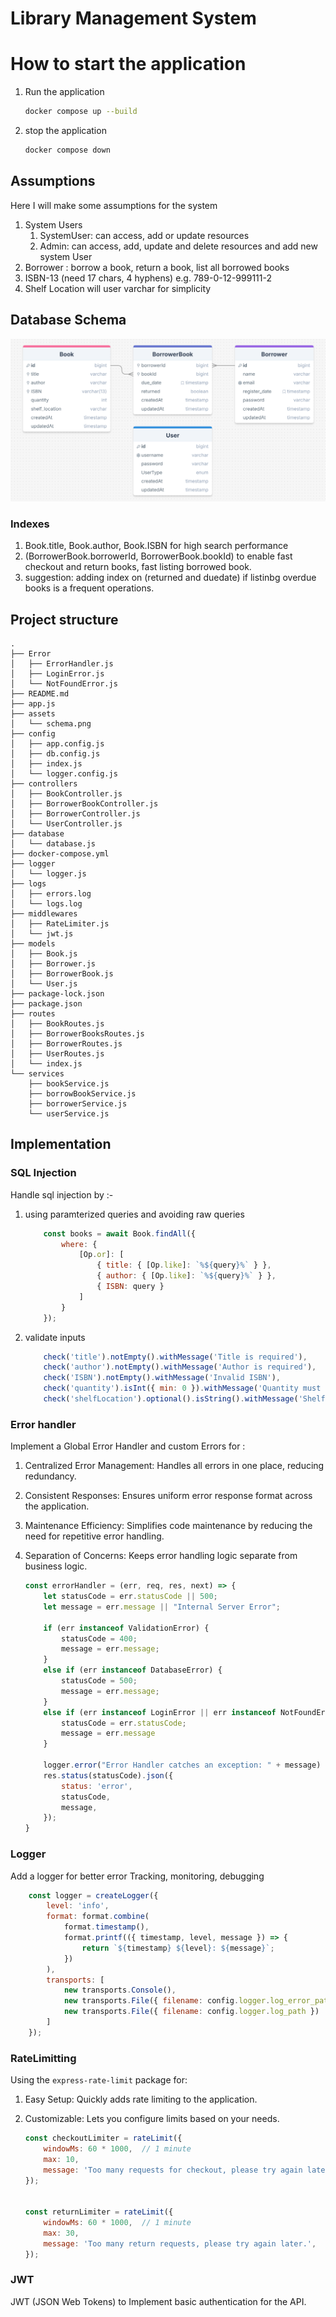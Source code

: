 # Library Management System

# How to start the application

1. Run the application

    ```bash
    docker compose up --build    
    ```

2. stop the application
    ```bash
    docker compose down
    ```

## Assumptions

Here I will make some assumptions for the system

1. System Users
    1. SystemUser: can access, add or update resources
    2. Admin: can access, add, update and delete resources and add new system User
2. Borrower : borrow a book, return a book, list all borrowed books
3. ISBN-13 (need 17 chars, 4 hyphens) e.g. 789-0-12-999111-2
4. Shelf Location will user varchar for simplicity


## Database Schema
![Database Schema](assets/schema.png)

### Indexes
1. Book.title, Book.author, Book.ISBN for high search performance
2. (BorrowerBook.borrowerId, BorrowerBook.bookId) to enable fast checkout and return books, fast listing borrowed book.
3. suggestion: adding index on (returned and duedate) if listinbg overdue books is a frequent operations.

## Project structure
```
.
├── Error
│   ├── ErrorHandler.js
│   ├── LoginError.js
│   └── NotFoundError.js
├── README.md
├── app.js
├── assets
│   └── schema.png
├── config
│   ├── app.config.js
│   ├── db.config.js
│   ├── index.js
│   └── logger.config.js
├── controllers
│   ├── BookController.js
│   ├── BorrowerBookController.js
│   ├── BorrowerController.js
│   └── UserController.js
├── database
│   └── database.js
├── docker-compose.yml
├── logger
│   └── logger.js
├── logs
│   ├── errors.log
│   └── logs.log
├── middlewares
│   ├── RateLimiter.js
│   └── jwt.js
├── models
│   ├── Book.js
│   ├── Borrower.js
│   ├── BorrowerBook.js
│   └── User.js
├── package-lock.json
├── package.json
├── routes
│   ├── BookRoutes.js
│   ├── BorrowerBooksRoutes.js
│   ├── BorrowerRoutes.js
│   ├── UserRoutes.js
│   └── index.js
└── services
    ├── bookService.js
    ├── borrowBookService.js
    ├── borrowerService.js
    └── userService.js
```
## Implementation

### SQL Injection

Handle sql injection by :- 
1. using paramterized queries and avoiding raw queries

    ```javascript
        const books = await Book.findAll({
            where: {
                [Op.or]: [
                    { title: { [Op.like]: `%${query}%` } },
                    { author: { [Op.like]: `%${query}%` } },
                    { ISBN: query }
                ]
            }
        });
    ```

2.  validate inputs

    ```javascript
        check('title').notEmpty().withMessage('Title is required'),
        check('author').notEmpty().withMessage('Author is required'),
        check('ISBN').notEmpty().withMessage('Invalid ISBN'),
        check('quantity').isInt({ min: 0 }).withMessage('Quantity must be a non-negative integer'),
        check('shelfLocation').optional().isString().withMessage('Shelf Location must be a string')
    ```

### Error handler
Implement a Global Error Handler and custom Errors for :

1. Centralized Error Management: Handles all errors in one place, reducing redundancy.
2. Consistent Responses: Ensures uniform error response format across the application.
3. Maintenance Efficiency: Simplifies code maintenance by reducing the need for repetitive error handling.
4. Separation of Concerns: Keeps error handling logic separate from business logic.

    ```javascript
    const errorHandler = (err, req, res, next) => {
        let statusCode = err.statusCode || 500;
        let message = err.message || "Internal Server Error";

        if (err instanceof ValidationError) {
            statusCode = 400;
            message = err.message;
        } 
        else if (err instanceof DatabaseError) {
            statusCode = 500;
            message = err.message;
        }
        else if (err instanceof LoginError || err instanceof NotFoundError) {
            statusCode = err.statusCode;
            message = err.message
        }

        logger.error("Error Handler catches an exception: " + message)
        res.status(statusCode).json({
            status: 'error',
            statusCode,
            message,
        });
    }
    ```

### Logger

Add a logger for better error Tracking, monitoring, debugging

```javascript
    const logger = createLogger({
        level: 'info',
        format: format.combine(
            format.timestamp(),
            format.printf(({ timestamp, level, message }) => {
                return `${timestamp} ${level}: ${message}`;
            })
        ),
        transports: [
            new transports.Console(),
            new transports.File({ filename: config.logger.log_error_path, level: 'error' }), 
            new transports.File({ filename: config.logger.log_path })
        ]
    });
```

### RateLimitting

Using the `express-rate-limit` package for:
1. Easy Setup: Quickly adds rate limiting to the application.
2. Customizable: Lets you configure limits based on your needs.

    ```javascript
    const checkoutLimiter = rateLimit({
        windowMs: 60 * 1000,  // 1 minute
        max: 10,
        message: 'Too many requests for checkout, please try again later.',
    });


    const returnLimiter = rateLimit({
        windowMs: 60 * 1000,  // 1 minute
        max: 30,
        message: 'Too many return requests, please try again later.',
    });
    ```

### JWT
JWT (JSON Web Tokens) to Implement basic authentication for the API.